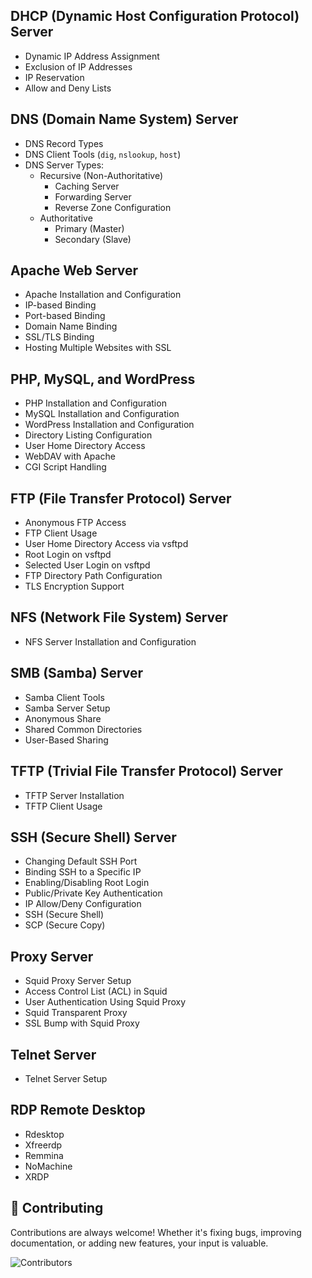 
## DHCP (Dynamic Host Configuration Protocol) Server

- Dynamic IP Address Assignment  
- Exclusion of IP Addresses  
- IP Reservation  
- Allow and Deny Lists  



## DNS (Domain Name System) Server

- DNS Record Types  
- DNS Client Tools (`dig`, `nslookup`, `host`)  
- DNS Server Types:
  - Recursive (Non-Authoritative)
    - Caching Server
    - Forwarding Server
    - Reverse Zone Configuration
  - Authoritative
    - Primary (Master)
    - Secondary (Slave)



## Apache Web Server

- Apache Installation and Configuration  
- IP-based Binding  
- Port-based Binding  
- Domain Name Binding  
- SSL/TLS Binding  
- Hosting Multiple Websites with SSL  



## PHP, MySQL, and WordPress

- PHP Installation and Configuration  
- MySQL Installation and Configuration  
- WordPress Installation and Configuration  
- Directory Listing Configuration  
- User Home Directory Access  
- WebDAV with Apache  
- CGI Script Handling  



## FTP (File Transfer Protocol) Server

- Anonymous FTP Access  
- FTP Client Usage  
- User Home Directory Access via vsftpd  
- Root Login on vsftpd  
- Selected User Login on vsftpd  
- FTP Directory Path Configuration  
- TLS Encryption Support  



## NFS (Network File System) Server

- NFS Server Installation and Configuration  

## SMB (Samba) Server

- Samba Client Tools  
- Samba Server Setup  
- Anonymous Share  
- Shared Common Directories  
- User-Based Sharing  



## TFTP (Trivial File Transfer Protocol) Server

- TFTP Server Installation  
- TFTP Client Usage  



## SSH (Secure Shell) Server

- Changing Default SSH Port  
- Binding SSH to a Specific IP  
- Enabling/Disabling Root Login  
- Public/Private Key Authentication  
- IP Allow/Deny Configuration  
-  SSH (Secure Shell)
-  SCP (Secure Copy)


## Proxy Server 

* Squid Proxy Server Setup
* Access Control List (ACL) in Squid
* User Authentication Using Squid Proxy
* Squid Transparent Proxy
* SSL Bump with Squid Proxy

## Telnet Server 

* Telnet Server Setup

## RDP Remote Desktop 

* Rdesktop
* Xfreerdp 
* Remmina
* NoMachine
* XRDP



## 🤝 Contributing

Contributions are always welcome! Whether it's fixing bugs, improving documentation, or adding new features, your input is valuable.

![Contributors](https://contrib.rocks/image?repo=InfoSecWarrior/Linux-Servers)
